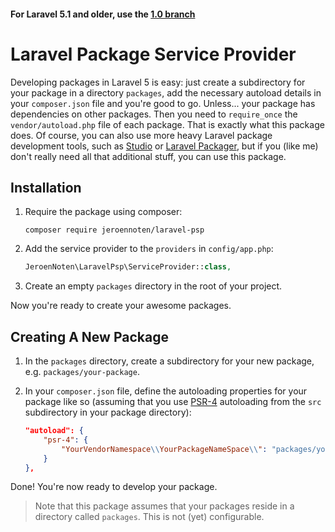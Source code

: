 #### For Laravel 5.1 and older, use the [1.0 branch](https://github.com/JeroenNoten/Laravel-PSP/tree/1.0)

# Laravel Package Service Provider

Developing packages in Laravel 5 is easy: just create a subdirectory for your package in a directory `packages`, add the necessary autoload details in your `composer.json` file and you're good to go.
Unless... your package has dependencies on other packages. Then you need to `require_once` the `vendor/autoload.php` file of each package. That is exactly what this package does. Of course, you can also use more heavy Laravel package development tools, such as [Studio](https://github.com/franzliedke/studio) or [Laravel Packager](https://github.com/Jeroen-G/laravel-packager),
but if you (like me) don't really need all that additional stuff, you can use this package.

## Installation

1. Require the package using composer:

    ```
    composer require jeroennoten/laravel-psp
    ```

2. Add the service provider to the `providers` in `config/app.php`:

    ```php
    JeroenNoten\LaravelPsp\ServiceProvider::class,
    ```

3. Create an empty `packages` directory in the root of your project.

Now you're ready to create your awesome packages.

## Creating A New Package

1. In the `packages` directory, create a subdirectory for your new package, e.g. `packages/your-package`.

2. In your `composer.json` file, define the autoloading properties for your package like so (assuming that you use [PSR-4](http://www.php-fig.org/psr/psr-4/) autoloading from the `src` subdirectory in your package directory):

    ```json
    "autoload": {
        "psr-4": {
            "YourVendorNamespace\\YourPackageNameSpace\\": "packages/your-package/src"
        }
    },
    ```
    
Done! You're now ready to develop your package.

> Note that this package assumes that your packages reside in a directory called `packages`. This is not (yet) configurable.
